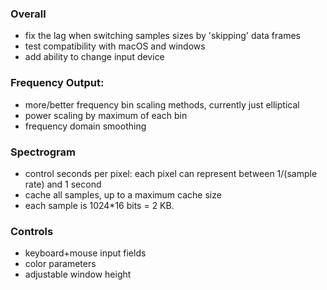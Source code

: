 ### Overall
* fix the lag when switching samples sizes by 'skipping' data frames
* test compatibility with macOS and windows
* add ability to change input device

### Frequency Output:
* more/better frequency bin scaling methods, currently just elliptical
* power scaling by maximum of each bin
* frequency domain smoothing

### Spectrogram
* control seconds per pixel: each pixel can represent between 1/(sample rate) and 1 second
* cache all samples, up to a maximum cache size
* each sample is 1024*16 bits = 2 KB.

### Controls
* keyboard+mouse input fields
* color parameters
* adjustable window height
